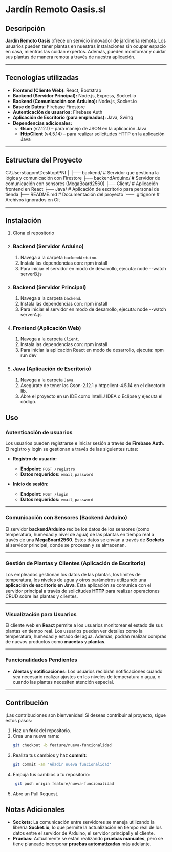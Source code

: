 # Jardín Remoto Oasis.sl

## Descripción

**Jardín Remoto Oasis** ofrece un servicio innovador de jardinería remota. Los usuarios pueden tener plantas en nuestras instalaciones sin ocupar espacio en casa, mientras las cuidan expertos. Además, pueden monitorear y cuidar sus plantas de manera remota a través de nuestra aplicación.

---

## Tecnologías utilizadas

- **Frontend (Cliente Web):** React, Bootstrap
- **Backend (Servidor Principal):** Node.js, Express, Socket.io
- **Backend (Comunicación con Arduino):** Node.js, Socket.io
- **Base de Datos:** Firebase Firestore
- **Autenticación de usuarios:** Firebase Auth
- **Aplicación de Escritorio (para empleados):** Java, Swing
- **Dependencias adicionales:**
  - **Gson** (v2.12.1) – para manejo de JSON en la aplicación Java
  - **HttpClient** (v4.5.14) – para realizar solicitudes HTTP en la aplicación Java

---

## Estructura del Proyecto

C:\Users\iagom\Desktop\PNI │ ├── backend/ # Servidor que gestiona la lógica y comunicación con Firestore ├── backendArduino/ # Servidor de comunicación con sensores (MegaBoard2560) ├── Client/ # Aplicación frontend en React ├── Java/ # Aplicación de escritorio para personal de tienda ├── README.md # Documentación del proyecto └── .gitignore # Archivos ignorados en Git

---

## Instalación

1. Clona el repositorio

2. ### Backend (Servidor Arduino)

   1. Navega a la carpeta `backendArduino`.
   2. Instala las dependencias con:
      npm install
   3. Para iniciar el servidor en modo de desarrollo, ejecuta:
      node --watch serverB.js

3. ### Backend (Servidor Principal)

   1. Navega a la carpeta `backend`.
   2. Instala las dependencias con:
      npm install
   3. Para iniciar el servidor en modo de desarrollo, ejecuta:
      node --watch serverA.js

4. ### Frontend (Aplicación Web)
   1. Navega a la carpeta `Client`.
   2. Instala las dependencias con:
      npm install
   3. Para iniciar la aplicación React en modo de desarrollo, ejecuta:
      npm run dev
5. ### Java (Aplicación de Escritorio)
   1. Navega a la carpeta `Java`.
   2. Asegúrate de tener las Gson-2.12.1 y httpclient-4.5.14 en el directorio lib.
   3. Abre el proyecto en un IDE como IntelliJ IDEA o Eclipse y ejecuta el código.

## Uso

### Autenticación de usuarios

Los usuarios pueden registrarse e iniciar sesión a través de **Firebase Auth**. El registro y login se gestionan a través de las siguientes rutas:

- **Registro de usuario:**

  - **Endpoint:** `POST /registro`
  - **Datos requeridos:** `email`, `password`

- **Inicio de sesión:**
  - **Endpoint:** `POST /login`
  - **Datos requeridos:** `email`, `password`

---

### Comunicación con Sensores (Backend Arduino)

El servidor **backendArduino** recibe los datos de los sensores (como temperatura, humedad y nivel de agua) de las plantas en tiempo real a través de una **MegaBoard2560**. Estos datos se envían a través de **Sockets** al servidor principal, donde se procesan y se almacenan.

---

### Gestión de Plantas y Clientes (Aplicación de Escritorio)

Los empleados gestionan los datos de las plantas, los límites de temperatura, los niveles de agua y otros parámetros utilizando una **aplicación de escritorio en Java**. Esta aplicación se comunica con el servidor principal a través de solicitudes **HTTP** para realizar operaciones CRUD sobre las plantas y clientes.

---

### Visualización para Usuarios

El cliente web en **React** permite a los usuarios monitorear el estado de sus plantas en tiempo real. Los usuarios pueden ver detalles como la temperatura, humedad y estado del agua. Además, podrán realizar compras de nuevos productos como **macetas** y **plantas**.

---

### Funcionalidades Pendientes

- **Alertas y notificaciones:** Los usuarios recibirán notificaciones cuando sea necesario realizar ajustes en los niveles de temperatura o agua, o cuando las plantas necesiten atención especial.

---

## Contribución

¡Las contribuciones son bienvenidas! Si deseas contribuir al proyecto, sigue estos pasos:

1. Haz un **fork** del repositorio.
2. Crea una nueva rama:
   ```bash
   git checkout -b feature/nueva-funcionalidad
   ```
3. Realiza tus cambios y haz **commit**:
   ```bash
   git commit -am 'Añadir nueva funcionalidad'
   ```
4. Empuja tus cambios a tu repositorio:
   ```bash
    git push origin feature/nueva-funcionalidad
   ```
5. Abre un Pull Request.

## Notas Adicionales

- **Sockets:** La comunicación entre servidores se maneja utilizando la librería **Socket.io**, lo que permite la actualización en tiempo real de los datos entre el servidor de Arduino, el servidor principal y el cliente.
- **Pruebas:** Actualmente se están realizando **pruebas manuales**, pero se tiene planeado incorporar **pruebas automatizadas** más adelante.
